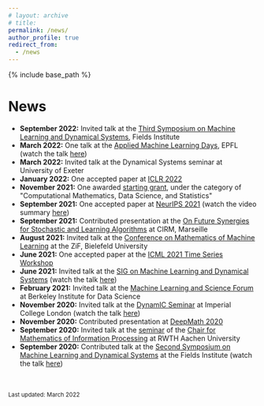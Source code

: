 ```yaml
---
# layout: archive
# title: 
permalink: /news/
author_profile: true
redirect_from:
  - /news
---
```


{% include base_path %}

News
=====
- __September 2022:__ Invited talk at the [Third Symposium on Machine Learning and Dynamical Systems](http://www.fields.utoronto.ca/activities/22-23/3rd-machine-learning), Fields Institute
- __March 2022:__ One talk at the [Applied Machine Learning Days](https://appliedmldays.org/events/amld-epfl-2022/talks/boosting-model-robustness-by-leveraging-data-augmentations-stability-training-and-noise-injections), EPFL (watch the talk [here](https://www.youtube.com/watch?v=p147ueuniKI&list=PLOMUcsGYfYasfTuGmshpDiNCsY16XcayD&index=7))
- __March 2022:__ Invited talk at the Dynamical Systems seminar at University of Exeter
- __January 2022:__ One accepted paper at [ICLR 2022](https://openreview.net/forum?id=vJb4I2ANmy)
- __November 2021:__ One awarded [starting grant](https://www.vr.se/english/applying-for-funding/calls/2020-11-10-starting-grant-within-natural-and-engineering-sciences.html), under the category of "Computational Mathematics, Data Science, and Statistics" 
- __September 2021:__ One accepted paper at [NeurIPS 2021](https://openreview.net/forum?id=mf9XiRCEgZu) (watch the video summary [here](https://www.youtube.com/watch?v=1uvZCJIUGDI)) 
- __September 2021:__ Contributed presentation at the [On Future Synergies for Stochastic and Learning Algorithms](https://conferences.cirm-math.fr/2389.html) at CIRM, Marseille  
- __August 2021:__ Invited talk at the [Conference on Mathematics of Machine Learning](https://www.mis.mpg.de/calendar/conferences/2021/mml2021.html) at the ZiF, Bielefeld University
- __June 2021:__ One accepted paper at the [ICML 2021 Time Series Workshop](http://roseyu.com/time-series-workshop/)
- __June 2021:__ Invited talk at the [SIG on Machine Learning and Dynamical Systems](https://agora.stream/SIG%20on%20Machine%20Learning%20and%20Dynamical%20Systems) (watch the talk [here](https://www.youtube.com/watch?v=9t-UTLvkhyk&t=22s))
- __February 2021:__ Invited talk at the [Machine Learning and Science Forum](https://bids.berkeley.edu/events/machine-learning-and-science-forum-2021-0222) at Berkeley Institute for Data Science
- __November 2020:__ Invited talk at the [DynamIC Seminar](https://wwwf.imperial.ac.uk/~mrasmuss/DynamIC/) at Imperial College London (watch the talk [here](https://www.youtube.com/watch?v=sMY_rZS5k3Q&list=PLOMUcsGYfYasfTuGmshpDiNCsY16XcayD)) 
- __November 2020:__ Contributed presentation at [DeepMath 2020](https://deepmath-conference.com/)
- __September 2020:__ Invited talk at the [seminar](http://www.mathc.rwth-aachen.de/news/passed_talks/) of the [Chair for Mathematics of Information Processing](https://www.mathc.rwth-aachen.de/home/home/) at RWTH Aachen University
- __September 2020:__ Contributed talk at the [Second Symposium on Machine Learning and Dynamical Systems](http://www.fields.utoronto.ca/activities/20-21/dynamical) at the Fields Institute (watch the talk [here](https://www.youtube.com/watch?v=iQ23qaGcFjc))
<br>
<br>
<small>Last updated: March 2022</small>

